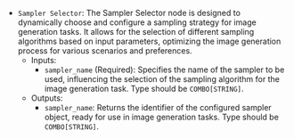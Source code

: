 - `Sampler Selector`: The Sampler Selector node is designed to dynamically choose and configure a sampling strategy for image generation tasks. It allows for the selection of different sampling algorithms based on input parameters, optimizing the image generation process for various scenarios and preferences.
    - Inputs:
        - `sampler_name` (Required): Specifies the name of the sampler to be used, influencing the selection of the sampling algorithm for the image generation task. Type should be `COMBO[STRING]`.
    - Outputs:
        - `sampler_name`: Returns the identifier of the configured sampler object, ready for use in image generation tasks. Type should be `COMBO[STRING]`.
